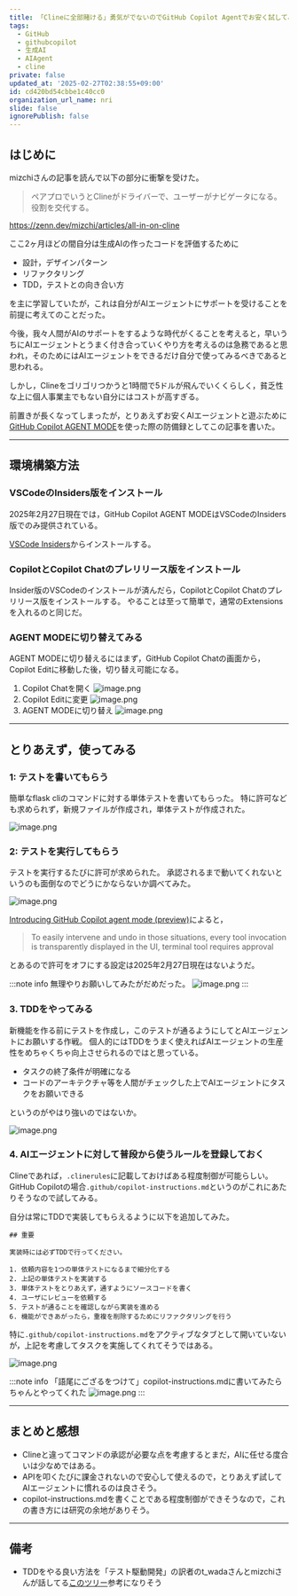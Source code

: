 ```yaml
---
title: 「Clineに全部賭ける」勇気がでないのでGitHub Copilot Agentでお安く試してみる
tags:
  - GitHub
  - githubcopilot
  - 生成AI
  - AIAgent
  - cline
private: false
updated_at: '2025-02-27T02:38:55+09:00'
id: cd420bd54cbbe1c40cc0
organization_url_name: nri
slide: false
ignorePublish: false
---
```

## はじめに

mizchiさんの記事を読んで以下の部分に衝撃を受けた。

> ペアプロでいうとClineがドライバーで、ユーザーがナビゲータになる。役割を交代する。

https://zenn.dev/mizchi/articles/all-in-on-cline

ここ2ヶ月ほどの間自分は生成AIの作ったコードを評価するために

- 設計，デザインパターン
- リファクタリング
- TDD，テストとの向き合い方

を主に学習していたが，これは自分がAIエージェントにサポートを受けることを前提に考えてのことだった。

今後，我々人間がAIのサポートをするような時代がくることを考えると，早いうちにAIエージェントとうまく付き合っていくやり方を考えるのは急務であると思われ，そのためにはAIエージェントをできるだけ自分で使ってみるべきであると思われる。

しかし，Clineをゴリゴリつかうと1時間で5ドルが飛んでいくくらしく，貧乏性な上に個人事業主でもない自分にはコストが高すぎる。

前置きが長くなってしまったが，とりあえずお安くAIエージェントと遊ぶために[GitHub Copilot AGENT MODE](https://github.blog/jp/2025-02-07-github-copilot-the-agent-awakens/)を使った際の防備録としてこの記事を書いた。

---

## 環境構築方法

### VSCodeのInsiders版をインストール

2025年2月27日現在では，GitHub Copilot AGENT MODEはVSCodeのInsiders版でのみ提供されている。

[VSCode Insiders](https://code.visualstudio.com/insiders/)からインストールする。

### CopilotとCopilot Chatのプレリリース版をインストール

Insider版のVSCodeのインストールが済んだら，CopilotとCopilot Chatのプレリリース版をインストールする。
やることは至って簡単で，通常のExtensionsを入れるのと同じだ。

### AGENT MODEに切り替えてみる

AGENT MODEに切り替えるにはまず，GitHub Copilot Chatの画面から，Copilot Editに移動した後，切り替え可能になる。

1. Copilot Chatを開く
![image.png](https://qiita-image-store.s3.ap-northeast-1.amazonaws.com/0/3718390/11c256e7-dc2a-423d-a9b2-a8d5764cabdb.png)
2. Copilot Editに変更
![image.png](https://qiita-image-store.s3.ap-northeast-1.amazonaws.com/0/3718390/db7ecb90-9f65-4678-b4a7-89a5af958e79.png)
3. AGENT MODEに切り替え
![image.png](https://qiita-image-store.s3.ap-northeast-1.amazonaws.com/0/3718390/a308f114-36ca-4aa3-af92-a7698c78030f.png)

---

## とりあえず，使ってみる

### 1: テストを書いてもらう

簡単なflask cliのコマンドに対する単体テストを書いてもらった。
特に許可なども求められず，新規ファイルが作成され，単体テストが作成された。

![image.png](https://qiita-image-store.s3.ap-northeast-1.amazonaws.com/0/3718390/bf0b848b-44bb-47ba-ab2f-8bd5dceb593b.png)

### 2: テストを実行してもらう

テストを実行するたびに許可が求められた。
承認されるまで動いてくれないというのも面倒なのでどうにかならないか調べてみた。

![image.png](https://qiita-image-store.s3.ap-northeast-1.amazonaws.com/0/3718390/9e36beb3-4df4-427d-91fc-393fc968cb71.png)

[Introducing GitHub Copilot agent mode (preview)](https://code.visualstudio.com/blogs/2025/02/24/introducing-copilot-agent-mode)によると，

> To easily intervene and undo in those situations, every tool invocation is transparently displayed in the UI, terminal tool requires approval

とあるので許可をオフにする設定は2025年2月27日現在はないようだ。

:::note info
無理やりお願いしてみたがだめだった。
![image.png](https://qiita-image-store.s3.ap-northeast-1.amazonaws.com/0/3718390/646e9dac-62c2-4406-b3e7-33efcb0fac84.png)
:::

### 3. TDDをやってみる

新機能を作る前にテストを作成し，このテストが通るようにしてとAIエージェントにお願いする作戦。
個人的にはTDDをうまく使えればAIエージェントの生産性をめちゃくちゃ向上させられるのではと思っている。

- タスクの終了条件が明確になる
- コードのアーキテクチャ等を人間がチェックした上でAIエージェントにタスクをお願いできる

というのがやはり強いのではないか。

![image.png](https://qiita-image-store.s3.ap-northeast-1.amazonaws.com/0/3718390/6d2f5a57-2662-48eb-b8b8-fd8c1e5c5b9d.png)

### 4. AIエージェントに対して普段から使うルールを登録しておく

Clineであれば，`.clinerules`に記載しておけばある程度制御が可能らしい。
GitHub Copilotの場合`.github/copilot-instructions.md`というのがこれにあたりそうなので試してみる。

自分は常にTDDで実装してもらえるように以下を追加してみた。

```
## 重要

実装時には必ずTDDで行ってください。

1. 依頼内容を1つの単体テストになるまで細分化する
2. 上記の単体テストを実装する
3. 単体テストをとりあえず，通すようにソースコードを書く
4. ユーザにレビューを依頼する
5. テストが通ることを確認しながら実装を進める
6. 機能ができあがったら，重複を削除するためにリファクタリングを行う
```
特に`.github/copilot-instructions.md`をアクティブなタブとして開いていないが，上記を考慮してタスクを実施してくれてそうではある。

![image.png](https://qiita-image-store.s3.ap-northeast-1.amazonaws.com/0/3718390/cba2c550-4b27-41dd-82d5-52d2b52e8b41.png)

:::note info
「語尾にござるをつけて」copilot-instructions.mdに書いてみたらちゃんとやってくれた
![image.png](https://qiita-image-store.s3.ap-northeast-1.amazonaws.com/0/3718390/b7411607-d56f-499e-82e7-db6056424e5c.png)
:::

---

## まとめと感想

- Clineと違ってコマンドの承認が必要な点を考慮するとまだ，AIに任せる度合いは少なめではある。
- APIを叩くたびに課金されないので安心して使えるので，とりあえず試してAIエージェントに慣れるのは良さそう。
- copilot-instructions.mdを書くことである程度制御ができそうなので，これの書き方には研究の余地がありそう。

---

## 備考

- TDDをやる良い方法を「テスト駆動開発」の訳者のt_wadaさんとmizchiさんが話してる[このツリー](
https://x.com/mizchi/status/1893982462159544692)参考になりそう



